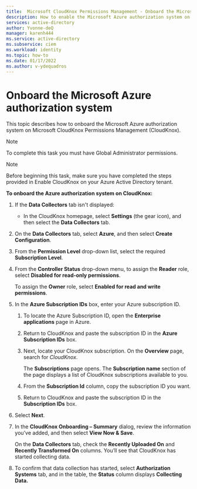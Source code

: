 ```yaml
---
title:  Microsoft CloudKnox Permissions Management - Onboard the Microsoft Azure authorization system
description: How to enable the Microsoft Azure authorization system on Microsoft CloudKnox Permissions Management.
services: active-directory
author: Yvonne-deQ
manager: karenh444
ms.service: active-directory
ms.subservice: ciem
ms.workload: identity
ms.topic: how-to
ms.date: 01/17/2022
ms.author: v-ydequadros
---
```


# Onboard the Microsoft Azure authorization system

This topic describes how to onboard the Microsoft Azure authorization system on Microsoft CloudKnox Permissions Management (CloudKnox).

> [!NOTE] 
> To complete this task you must have Global Administrator permissions.

> [!NOTE] 
> Before beginning this task, make sure you have completed the steps provided in Enable CloudKnox on your Azure Active Directory tenant.

<!---[Enable CloudKnox on your Azure Active Directory tenant](cloudknox-onboard-enable-tenant.html).--->

**To onboard the Azure authorization system on CloudKnox:**

1. If the **Data Collectors** tab isn't displayed: 

    - In the CloudKnox homepage, select **Settings** (the gear icon), and then select the **Data Collectors** tab.

1. On the **Data Collectors** tab, select **Azure**, and then select **Create Configuration**.

1. From the **Permission Level** drop-down list, select the required **Subscription Level**.

1. From the **Controller Status** drop-down menu, to assign the **Reader** role, select **Disabled for read-only permissions**.

    To assign the **Owner** role, select **Enabled for read and write permissions**.

1. In the **Azure Subscription IDs** box, enter your Azure subscription ID.

    1. To locate the Azure Subscription ID, open the **Enterprise applications** page in Azure.

    1. Return to CloudKnox and paste the subscription ID in the **Azure Subscription IDs** box.

    1. Next, locate your CloudKnox subscription. On the **Overview** page, search for *CloudKnox*.

        The **Subscriptions** page opens. The **Subscription name** section of the page displays a list of CloudKnox subscriptions available to you. 

    1. From the **Subscription Id** column, copy the subscription ID you want.

    1. Return to CloudKnox and paste the subscription ID in the **Subscription IDs** box.

1. Select **Next**.

1. In the **CloudKnox Onboarding – Summary** dialog, review the information you’ve added, and then select **View Now & Save**.

    On the **Data Collectors** tab, check the **Recently Uploaded On** and **Recently Transformed On** columns. You’ll see that CloudKnox has started collecting data.

1. To confirm that data collection has started, select **Authorization Systems** tab, and in the table, the **Status** column displays **Collecting Data.**

<!---## Next steps--->

<!---For information on how to onboard Amazon Web Services (AWS), see [Onboard the (AWS) authorization system](cloudknox-onboard-aws.html).--->
<!---For information on how to onboard Google Cloud Platform (GCP), see [Onboard the GCP authorization system](cloudknox-onboard-gcp.html).--->